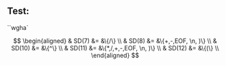 ## Test:

``wgha`

$$
\begin{aligned}
& SD(7) &= &\{/\} \\
& SD(8) &= &\{+,-,EOF, \n, )\} \\
& SD(10) &= &\{^\} \\
& SD(11) &= &\{*,/,+,-,EOF, \n, )\} \\
& SD(12) &= &\{(\} \\
\end{aligned}
$$
